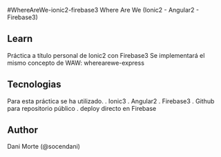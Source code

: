 #WhereAreWe-ionic2-firebase3
Where Are We (Ionic2 - Angular2 - Firebase3)

## Learn
Práctica a título personal de Ionic2 con Firebase3
Se implementará el mismo concepto de WAW: wherearewe-express 

## Tecnologias
Para esta práctica se ha utilizado.
. Ionic3
. Angular2
. Firebase3
. Github para repositorio público
. deploy directo en Firebase

## Author
Dani Morte (@socendani) <socendani AT gmail dot com>